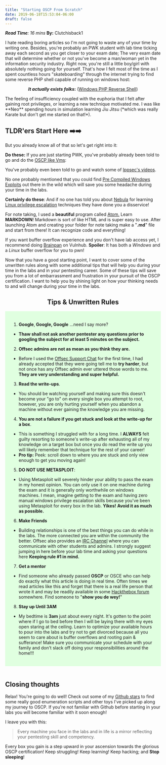 ```yaml
---
title: "Starting OSCP From Scratch"
date: 2019-06-18T15:53:04-06:00
draft: false
---
```



<em><strong>Read Time</strong>: 16 mins</em>
**By:** Clutchisback1

I hate reading boring articles so I'm not going to waste any of your time by writing one. Besides, you're probably an PWK student with lab time ticking away each second as you get closer to your exam date; The very exam date that will determine whether or not you've become a man/woman yet in the information security industry. Right now, you're still a little boy/girl with absolutely nothing going for yourself. That's how I felt most of the time as I spent countless hours "skateboarding" through the internet trying to find some reverse PHP shell capable of running on windows host:
<p style="text-align: center;"><strong><em>It actually exists folks</em>:</strong>
(<a href="https://github.com/Dhayalanb/windows-php-reverse-shell/blob/master/Reverse%20Shell.php" target="_blank" rel="noopener">Windows PHP Reverse Shell</a>)</p>
The feeling of insufficiency coupled with the euphoria that I felt after gaining root privileges, or learning a new technique motivated me. I was like **Neo** spending hours in simulation learning Jiu Jitsu (*which was really Karate but don't get me started on that!*).

## TLDR'ers Start Here ➡️➡️

But you already know all of that so let's get right into it:

<strong>Do these:</strong>
If you are just starting PWK, you've probably already been told to go and do the <a href="https://www.abatchy.com/2017/02/oscp-like-vulnhub-vms.html" target="_blank" rel="noopener">OSCP like Vms</a>:

You've probably even been told to go and watch some of <a href="https://www.youtube.com/channel/UCa6eh7gCkpPo5XXUDfygQQA/videos" target="_blank" rel="noopener">Ippsec's videos</a>.

No one probably mentioned that you could find <a href="https://github.com/abatchy17/WindowsExploits" target="_blank" rel="noopener">Pre Compiled Windows Exploits</a> out there in the wild which will save you some headache during your time in the labs.

<strong>Certainly do these</strong>:
And if no one has told you about <a href="https://exploit-exercises.com/download/">Nebula</a> for learning <span style="text-decoration: underline;">Linux privilege escalation</span> techniques they have done you a disservice!

For note taking, I used a <strong>beautiful</strong> program called <a href="https://atom.io/" target="_blank" rel="noopener">Atom.</a> Learn <strong>MARKDOWN</strong>! Markdown is sort of like HTML and is super easy to use. After launching Atom and creating your folder for note taking make a "<strong>.md</strong>" file and start from there! It can recognize code and everything!

If you want buffer overflow experience and you don't have lab access yet, I recommend doing <a href="https://www.vulnhub.com/entry/brainpan-1,51/" target="_blank" rel="noopener">Brainpan</a> on Vulnhub.
<strong>Spoiler</strong>: It has both a <em>Windows</em> and a <em>Linux</em> buffer overflow for you to pwn!

Now that you have a good starting point, I want to cover some of the unwritten rules along with some additional tips that will help you during your time in the labs and in your pentesting career. Some of these tips will save you from a lot of embarrassment and frustration in your pursuit of the OSCP certification. I want to help you by shining light on how your thinking needs to and will change during your time in the labs.
<h2 style="text-align: center;">Tips & Unwritten Rules</h2>
<div style="background-color: #e0ffe0; padding: 20px; margin-top: 0;">

1. <strong>Google</strong>,<strong> Google, Google</strong> ...need I say more?
* <b>Thaw shall not ask another pentester any questions prior to googling the subject for at least 5 minutes on the subject.</b>

2. <strong>Offsec admins are not as mean as you think they are.</strong>
* Before I used the <a href="https://support.offensive-security.com/chat.php">Offsec Support Chat</a> for the first time, I had already accepted that they were going tell me to <b>try harder</b>, but not once has any Offsec admin ever uttered those words to me. <strong>They are very understanding and super helpful</strong><b>.</b>

3. <strong>Read the write-ups</strong>.
* You should be watching yourself and making sure this doesn't become your "go to" on every single box you attempt to root, however, you are only hurting yourself when you abandon a machine without ever gaining the knowledge you are missing.

4. <strong>You are not a failure if you get stuck and look at the write-up for a box</strong>.
* This is something I struggled with for a long time. I <strong>ALWAYS</strong> felt guilty resorting to someone's write-up after exhausting all of my knowledge on a target box but once you do read the write up you will likely remember that technique for the rest of your career!
* <strong>Pro tip:</strong> Peek: scroll down to where you are stuck and only view enough to get you moving again!

5. <strong>DO NOT USE METASPLOIT</strong>:
* Using Metasploit will severely hinder your ability to pass the exam in my honest opinion. You can only use it on one machine during the exam and it is generally only worthwhile on windows machines. I mean, imagine getting to the exam and having zero manual windows privilege escalation skills because you've been using Metasploit for every box in the lab. <b>Yikes!</b> <strong>Avoid it as much as possible</strong><b>.</b>

6. <strong>Make Friends</strong>
* Building relationships is one of the best things you can do while in the labs. The more connected you are within the community the better. Offsec also provides an <a href="https://www.offensive-security.com/offsec-irc-guide/">IRC Channel</a> where you can communicate with other students and admins. I strongly suggest jumping in here before your lab time and asking your questions here <strong>Keeping rule #1 in mind.</strong>

7. <strong>Get a mentor</strong>
* Find someone who already passed <strong>OSCP</strong> or OSCE who can help do exactly what this article is doing in real time. Often times we read articles like this and forget that there is a real life person that wrote it and may be readily available in some <a href="https://chat.netsecfocus.com/nsf/channels/general">Hackthebox forum</a> somewhere. Find someone to "<strong>show you de wey!</strong>"

8. <strong>Stay up Until 3AM</strong>
* My bedtime is <strong>3am</strong> just about every night. It's gotten to the point where if I go to bed before then I will be laying there with my eyes open staring at the ceiling. Learn to optimize your available hours to pour into the labs and try not to get divorced because all you seem to care about is buffer overflows and rooting pain & sufferance! Make sure you communicate your schedule with your family and don't slack off doing your responsibilities around the home!!!

</div>
 

## Closing thoughts

Relax! You're going to do well! Check out some of my <a href="https://github.com/Clutchisback1?tab=stars" target="_blank" rel="noopener">Github stars</a> to find some really good enumeration scripts and other toys I've picked up along my journey to OSCP. If you're not familiar with Github before starting in your labs you will become familiar with it soon enough!

I leave you with this:
<blockquote>Every machine you face in the labs and in life is a mirror reflecting your pentesting skill and competency.</blockquote>
Every box you gain is a step upward in your ascension towards the glorious OSCP certification! Keep struggling! Keep learning! Keep hacking; and <strong>Stop sleeping</strong>!
